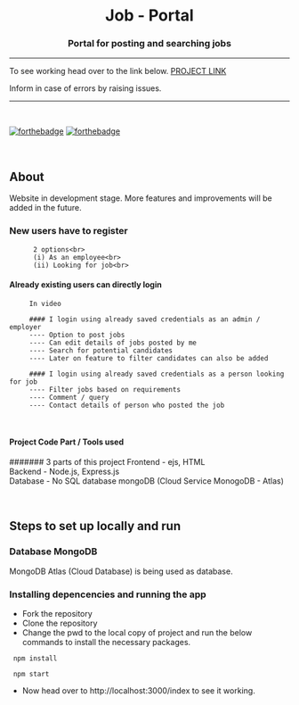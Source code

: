 <h1 align="center" >Job - Portal</h1>
<h3 align="center">Portal for posting and searching jobs</h3>

<hr>

To see working head over to the link below.
[PROJECT LINK](https://enigmatic-anchorage-51623.herokuapp.com/index)

Inform in case of errors by raising issues.

<hr>

<br>

[![forthebadge](https://forthebadge.com/images/badges/uses-js.svg)](http://forthebadge.com)
[![forthebadge](https://forthebadge.com/images/badges/check-it-out.svg)](https://forthebadge.com)

<br>

## About

Website in development stage. More features and improvements will be added in the future.<br>

### New users have to register
          2 options<br> 
          (i) As an employee<br>
          (ii) Looking for job<br>

#### Already existing users can directly login
         In video 

         #### I login using already saved credentials as an admin / employer
         ---- Option to post jobs
         ---- Can edit details of jobs posted by me
         ---- Search for potential candidates
         ---- Later on feature to filter candidates can also be added

         #### I login using already saved credentials as a person looking for job
         ---- Filter jobs based on requirements
         ---- Comment / query 
         ---- Contact details of person who posted the job



<br>

#### Project Code Part / Tools used
####### 3 parts of this project
Frontend - ejs, HTML<br>
Backend - Node.js, Express.js<br>
Database - No SQL database mongoDB (Cloud Service MonogoDB - Atlas)<br>


<br>

## Steps to set up locally and run

### Database MongoDB
MongoDB Atlas (Cloud Database) is being used as database.

### Installing depencencies and running the app

* Fork the repository
* Clone the repository  
* Change the pwd to the local copy of project and run the below commands to install the necessary packages.

```
 npm install

 npm start
```

* Now head over to http://localhost:3000/index to see it working.

<br>

